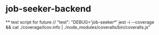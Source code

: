 # job-seeker-backend




** test script for future
    // "test": "DEBUG='job-seeker*' jest -i --coverage && cat ./coverage/lcov.info | ./node_modules/coveralls/bin/coveralls.js"